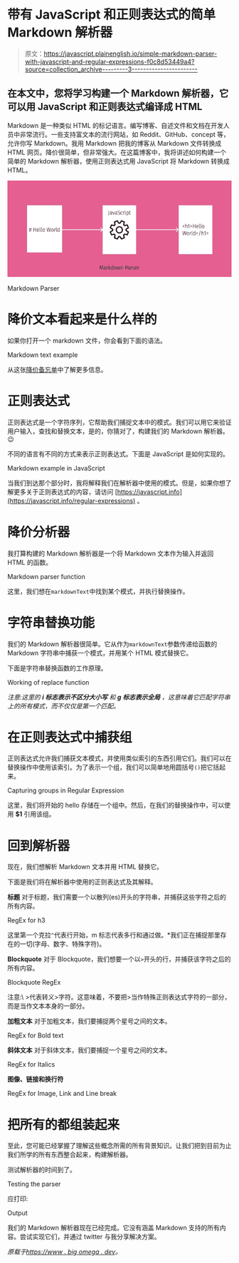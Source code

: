 # 带有 JavaScript 和正则表达式的简单 Markdown 解析器

> 原文：<https://javascript.plainenglish.io/simple-markdown-parser-with-javascript-and-regular-expressions-f0c8d53449a4?source=collection_archive---------3----------------------->

## 在本文中，您将学习构建一个 Markdown 解析器，它可以用 JavaScript 和正则表达式编译成 HTML

Markdown 是一种类似 HTML 的标记语言。编写博客、自述文件和文档在开发人员中非常流行。一些支持富文本的流行网站，如 Reddit、GitHub、concept 等，允许你写 Markdown。我用 Markdown 把我的博客从 Markdown 文件转换成 HTML 网页。降价很简单，但非常强大。在这篇博客中，我将讲述如何构建一个简单的 Markdown 解析器，使用正则表达式用 JavaScript 将 Markdown 转换成 HTML。

![](img/1b22da5a6f1df8a9d586e32ac35ca40d.png)

Markdown Parser

# 降价文本看起来是什么样的

如果你打开一个 markdown 文件，你会看到下面的语法。

Markdown text example

从这张[降价备忘单](https://github.com/adam-p/markdown-here/wiki/Markdown-Cheatsheet)中了解更多信息。

# 正则表达式

正则表达式是一个字符序列，它帮助我们捕捉文本中的模式。我们可以用它来验证用户输入，查找和替换文本，是的，你猜对了，构建我们的 Markdown 解析器。😉

不同的语言有不同的方式来表示正则表达式。下面是 JavaScript 是如何实现的。

Markdown example in JavaScript

当我们到达那个部分时，我将解释我们在解析器中使用的模式。但是，如果你想了解更多关于正则表达式的内容，请访问 [https://javascript.info](https://javascript.info/regular-expressions) 。

# 降价分析器

我打算构建的 Markdown 解析器是一个将 Markdown 文本作为输入并返回 HTML 的函数。

Markdown parser function

这里，我们想在`markdownText`中找到某个模式，并执行替换操作。

# 字符串替换功能

我们的 Markdown 解析器很简单。它从作为`markdownText`参数传递给函数的 Markdown 字符串中捕获一个模式，并用某个 HTML 模式替换它。

下面是字符串替换函数的工作原理。

Working of replace function

*注意:这里的* ***i 标志表示不区分大小写*** *和* ***g 标志表示全局*** *，这意味着它匹配字符串上的所有模式，而不仅仅是第一个匹配。*

# 在正则表达式中捕获组

正则表达式允许我们捕获文本模式，并使用类似索引的东西引用它们。我们可以在替换操作中使用该索引。为了表示一个组，我们可以简单地用圆括号`()`把它括起来。

Capturing groups in Regular Expression

这里，我们将开始的 hello 存储在一个组中。然后，在我们的替换操作中，可以使用 **$1** 引用该组。

# 回到解析器

现在，我们想解析 Markdown 文本并用 HTML 替换它。

下面是我们将在解析器中使用的正则表达式及其解释。

**标题**
对于标题，我们需要一个以散列(es)开头的字符串，并捕获这些字符之后的所有内容。

RegEx for h3

这里第一个克拉`^`代表行开始，m 标志代表多行和通过做。*我们正在捕捉那里存在的一切(字母、数字、特殊字符)。

**Blockquote**
对于 Blockquote，我们想要一个以`>`开头的行，并捕获该字符之后的所有内容。

Blockquote RegEx

注意:\ >代表转义>字符。这意味着，不要把>当作特殊正则表达式字符的一部分，而是当作文本本身的一部分。

**加粗文本**
对于加粗文本，我们要捕捉两个星号之间的文本。

RegEx for Bold text

**斜体文本**
对于斜体文本，我们要捕捉一个星号之间的文本。

RegEx for Italics

**图像、链接和换行符**

RegEx for Image, Link and Line break

# 把所有的都组装起来

至此，您可能已经掌握了理解这些概念所需的所有背景知识。让我们把到目前为止我们所学的所有东西整合起来，构建解析器。

测试解析器的时间到了。

Testing the parser

应打印:

Output

我们的 Markdown 解析器现在已经完成。它没有涵盖 Markdown 支持的所有内容。尝试实现它们，并通过 twitter 与我分享解决方案。

*原载于*[*https://www . big omega . dev*](https://www.bigomega.dev/markdown-parser)*。*